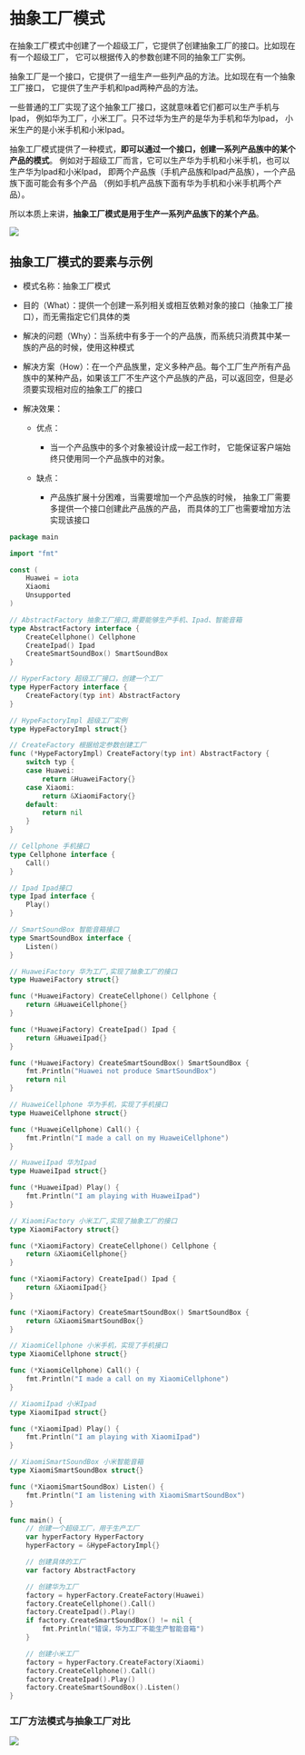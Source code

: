 # 抽象工厂模式

在抽象工厂模式中创建了一个超级工厂，它提供了创建抽象工厂的接口。比如现在有一个超级工厂，
它可以根据传入的参数创建不同的抽象工厂实例。

抽象工厂是一个接口，它提供了一组生产一些列产品的方法。比如现在有一个抽象工厂接口，
它提供了生产手机和Ipad两种产品的方法。

一些普通的工厂实现了这个抽象工厂接口，这就意味着它们都可以生产手机与Ipad，
例如华为工厂，小米工厂。只不过华为生产的是华为手机和华为Ipad，
小米生产的是小米手机和小米Ipad。

抽象工厂模式提供了一种模式，**即可以通过一个接口，创建一系列产品族中的某个产品的模式**。
例如对于超级工厂而言，它可以生产华为手机和小米手机，也可以生产华为Ipad和小米Ipad，
即两个产品族（手机产品族和Ipad产品族），一个产品族下面可能会有多个产品
（例如手机产品族下面有华为手机和小米手机两个产品）。

所以本质上来讲，**抽象工厂模式是用于生产一系列产品族下的某个产品**。

![](../.img/抽象工厂模式.gif)

## 抽象工厂模式的要素与示例
* 模式名称：抽象工厂模式

* 目的（What）：提供一个创建一系列相关或相互依赖对象的接口（抽象工厂接口），而无需指定它们具体的类

* 解决的问题（Why）：当系统中有多于一个的产品族，而系统只消费其中某一族的产品的时候，使用这种模式

* 解决方案（How）：在一个产品族里，定义多种产品。每个工厂生产所有产品族中的某种产品，如果该工厂不生产这个产品族的产品，可以返回空，但是必须要实现相对应的抽象工厂的接口

* 解决效果：
    * 优点：
      
        * 当一个产品族中的多个对象被设计成一起工作时，
          它能保证客户端始终只使用同一个产品族中的对象。
          
    * 缺点：
      
        * 产品族扩展十分困难，当需要增加一个产品族的时候，
          抽象工厂需要多提供一个接口创建此产品族的产品，
          而具体的工厂也需要增加方法实现该接口

```go
package main

import "fmt"

const (
	Huawei = iota
	Xiaomi
	Unsupported
)

// AbstractFactory 抽象工厂接口,需要能够生产手机、Ipad、智能音箱
type AbstractFactory interface {
	CreateCellphone() Cellphone
	CreateIpad() Ipad
	CreateSmartSoundBox() SmartSoundBox
}

// HyperFactory 超级工厂接口，创建一个工厂
type HyperFactory interface {
	CreateFactory(typ int) AbstractFactory
}

// HypeFactoryImpl 超级工厂实例
type HypeFactoryImpl struct{}

// CreateFactory 根据给定参数创建工厂
func (*HypeFactoryImpl) CreateFactory(typ int) AbstractFactory {
	switch typ {
	case Huawei:
		return &HuaweiFactory{}
	case Xiaomi:
		return &XiaomiFactory{}
	default:
		return nil
	}
}

// Cellphone 手机接口
type Cellphone interface {
	Call()
}

// Ipad Ipad接口
type Ipad interface {
	Play()
}

// SmartSoundBox 智能音箱接口
type SmartSoundBox interface {
	Listen()
}

// HuaweiFactory 华为工厂,实现了抽象工厂的接口
type HuaweiFactory struct{}

func (*HuaweiFactory) CreateCellphone() Cellphone {
	return &HuaweiCellphone{}
}

func (*HuaweiFactory) CreateIpad() Ipad {
	return &HuaweiIpad{}
}

func (*HuaweiFactory) CreateSmartSoundBox() SmartSoundBox {
	fmt.Println("Huawei not produce SmartSoundBox")
	return nil
}

// HuaweiCellphone 华为手机，实现了手机接口
type HuaweiCellphone struct{}

func (*HuaweiCellphone) Call() {
	fmt.Println("I made a call on my HuaweiCellphone")
}

// HuaweiIpad 华为Ipad
type HuaweiIpad struct{}

func (*HuaweiIpad) Play() {
	fmt.Println("I am playing with HuaweiIpad")
}

// XiaomiFactory 小米工厂,实现了抽象工厂的接口
type XiaomiFactory struct{}

func (*XiaomiFactory) CreateCellphone() Cellphone {
	return &XiaomiCellphone{}
}

func (*XiaomiFactory) CreateIpad() Ipad {
	return &XiaomiIpad{}
}

func (*XiaomiFactory) CreateSmartSoundBox() SmartSoundBox {
	return &XiaomiSmartSoundBox{}
}

// XiaomiCellphone 小米手机，实现了手机接口
type XiaomiCellphone struct{}

func (*XiaomiCellphone) Call() {
	fmt.Println("I made a call on my XiaomiCellphone")
}

// XiaomiIpad 小米Ipad
type XiaomiIpad struct{}

func (*XiaomiIpad) Play() {
	fmt.Println("I am playing with XiaomiIpad")
}

// XiaomiSmartSoundBox 小米智能音箱
type XiaomiSmartSoundBox struct{}

func (*XiaomiSmartSoundBox) Listen() {
	fmt.Println("I am listening with XiaomiSmartSoundBox")
}

func main() {
	// 创建一个超级工厂，用于生产工厂
	var hyperFactory HyperFactory
	hyperFactory = &HypeFactoryImpl{}

	// 创建具体的工厂
	var factory AbstractFactory

	// 创建华为工厂
	factory = hyperFactory.CreateFactory(Huawei)
	factory.CreateCellphone().Call()
	factory.CreateIpad().Play()
	if factory.CreateSmartSoundBox() != nil {
		fmt.Println("错误，华为工厂不能生产智能音箱")
	}

	// 创建小米工厂
	factory = hyperFactory.CreateFactory(Xiaomi)
	factory.CreateCellphone().Call()
	factory.CreateIpad().Play()
	factory.CreateSmartSoundBox().Listen()
}
```


### 工厂方法模式与抽象工厂对比
![](../.img/工厂方法模式与抽象工厂对比.png)